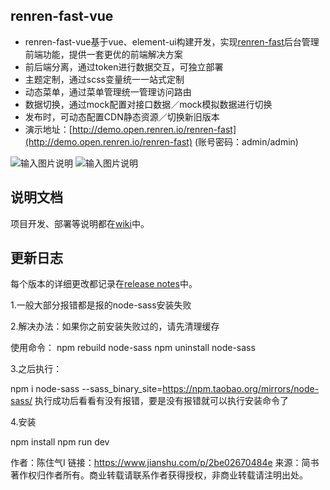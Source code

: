 ## renren-fast-vue
- renren-fast-vue基于vue、element-ui构建开发，实现[renren-fast](https://gitee.com/renrenio/renren-fast)后台管理前端功能，提供一套更优的前端解决方案
- 前后端分离，通过token进行数据交互，可独立部署
- 主题定制，通过scss变量统一一站式定制
- 动态菜单，通过菜单管理统一管理访问路由
- 数据切换，通过mock配置对接口数据／mock模拟数据进行切换
- 发布时，可动态配置CDN静态资源／切换新旧版本
- 演示地址：[http://demo.open.renren.io/renren-fast](http://demo.open.renren.io/renren-fast) (账号密码：admin/admin)

![输入图片说明](https://images.gitee.com/uploads/images/2019/0305/133529_ff15f192_63154.png "01.png")
![输入图片说明](https://images.gitee.com/uploads/images/2019/0305/133537_7a1b2d85_63154.png "02.png")


## 说明文档
项目开发、部署等说明都在[wiki](https://github.com/renrenio/renren-fast-vue/wiki)中。


## 更新日志
每个版本的详细更改都记录在[release notes](https://github.com/renrenio/renren-fast-vue/releases)中。


1.一般大部分报错都是报的node-sass安装失败

2.解决办法：如果你之前安装失败过的，请先清理缓存

使用命令：
npm rebuild node-sass
npm uninstall node-sass

3.之后执行：

npm i node-sass --sass_binary_site=https://npm.taobao.org/mirrors/node-sass/
执行成功后看看有没有报错，要是没有报错就可以执行安装命令了

4.安装

npm install
npm run dev

作者：陈住气I
链接：https://www.jianshu.com/p/2be02670484e
来源：简书
著作权归作者所有。商业转载请联系作者获得授权，非商业转载请注明出处。
